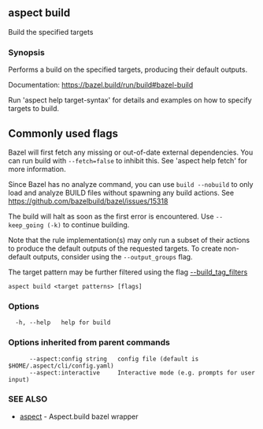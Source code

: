 ## aspect build

Build the specified targets

### Synopsis

Performs a build on the specified targets, producing their default outputs.

Documentation: <https://bazel.build/run/build#bazel-build>

Run 'aspect help target-syntax' for details and examples on how to specify targets to build.

Commonly used flags
-------------------

Bazel will first fetch any missing or out-of-date external dependencies.
You can run build with `--fetch=false` to inhibit this.
See 'aspect help fetch' for more information.

Since Bazel has no analyze command, you can use `build --nobuild` to only load and analyze
BUILD files without spawning any build actions. See https://github.com/bazelbuild/bazel/issues/15318

The build will halt as soon as the first error is encountered. Use `--keep_going (-k)` to
continue building.

Note that the rule implementation(s) may only run a subset of their actions to produce the default
outputs of the requested targets.
To create non-default outputs, consider using the `--output_groups` flag.

The target pattern may be further filtered using the flag
[--build_tag_filters](https://bazel.build/reference/command-line-reference#flag--build_tag_filters)


```
aspect build <target patterns> [flags]
```

### Options

```
  -h, --help   help for build
```

### Options inherited from parent commands

```
      --aspect:config string   config file (default is $HOME/.aspect/cli/config.yaml)
      --aspect:interactive     Interactive mode (e.g. prompts for user input)
```

### SEE ALSO

* [aspect](aspect.md)	 - Aspect.build bazel wrapper

